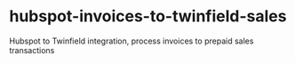 # hubspot-invoices-to-twinfield-sales
Hubspot to Twinfield integration, process invoices to prepaid sales transactions
